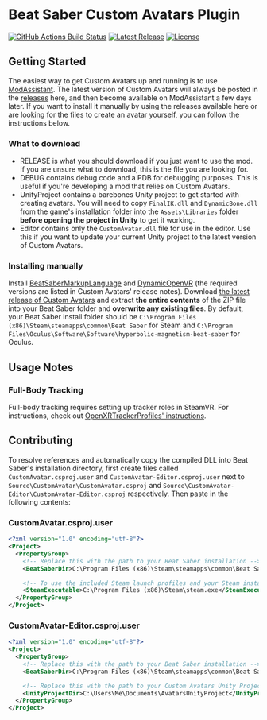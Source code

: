 # Beat Saber Custom Avatars Plugin
[![GitHub Actions Build Status](https://img.shields.io/github/actions/workflow/status/nicoco007/BeatSaberCustomAvatars/build.yml?branch=develop&style=flat-square)](https://github.com/nicoco007/BeatSaberCustomAvatars/actions?query=workflow%3Abuild+branch%3Adevelop)
[![Latest Release](https://img.shields.io/github/v/release/nicoco007/BeatSaberCustomAvatars?style=flat-square)](https://github.com/nicoco007/BeatSaberCustomAvatars/releases/latest)
[![License](https://img.shields.io/github/license/nicoco007/BeatSaberCustomAvatars?style=flat-square)](https://github.com/nicoco007/BeatSaberCustomAvatars/blob/master/LICENSE.txt)

## Getting Started
The easiest way to get Custom Avatars up and running is to use [ModAssistant](https://github.com/Assistant/ModAssistant). The latest version of Custom Avatars will always be posted in the [releases](https://github.com/nicoco007/BeatSaberCustomAvatars/releases) here, and then become available on ModAssistant a few days later. If you want to install it manually by using the releases available here or are looking for the files to create an avatar yourself, you can follow the instructions below.

### What to download
- RELEASE is what you should download if you just want to use the mod. If you are unsure what to download, this is the file you are looking for.
- DEBUG contains debug code and a PDB for debugging purposes. This is useful if you're developing a mod that relies on Custom Avatars.
- UnityProject contains a barebones Unity project to get started with creating avatars. You will need to copy `FinalIK.dll` and `DynamicBone.dll` from the game's installation folder into the `Assets\Libraries` folder **before opening the project in Unity** to get it working.
- Editor contains only the `CustomAvatar.dll` file for use in the editor. Use this if you want to update your current Unity project to the latest version of Custom Avatars.

### Installing manually
Install [BeatSaberMarkupLanguage](https://github.com/monkeymanboy/BeatSaberMarkupLanguage) and [DynamicOpenVR](https://github.com/nicoco007/DynamicOpenVR/releases) (the required versions are listed in Custom Avatars' release notes). Download [the latest release of Custom Avatars](https://github.com/nicoco007/BeatSaberCustomAvatars/releases/latest) and extract **the entire contents** of the ZIP file into your Beat Saber folder and **overwrite any existing files**. By default, your Beat Saber install folder should be `C:\Program Files (x86)\Steam\steamapps\common\Beat Saber` for Steam and `C:\Program Files\Oculus\Software\Software\hyperbolic-magnetism-beat-saber` for Oculus.

## Usage Notes
### Full-Body Tracking
Full-body tracking requires setting up tracker roles in SteamVR. For instructions, check out [OpenXRTrackerProfiles' instructions](https://github.com/nicoco007/BeatSaber-ExtraOpenXRFeatures/tree/main/OpenXRTrackerProfiles#assigning-steamvr-tracker-roles).

## Contributing
To resolve references and automatically copy the compiled DLL into Beat Saber's installation directory, first create files called `CustomAvatar.csproj.user` and `CustomAvatar-Editor.csproj.user` next to `Source\CustomAvatar\CustomAvatar.csproj` and `Source\CustomAvatar-Editor\CustomAvatar-Editor.csproj` respectively. Then paste in the following contents:

### CustomAvatar.csproj.user
```xml
<?xml version="1.0" encoding="utf-8"?>
<Project>
  <PropertyGroup>
    <!-- Replace this with the path to your Beat Saber installation -->
    <BeatSaberDir>C:\Program Files (x86)\Steam\steamapps\common\Beat Saber</BeatSaberDir>

    <!-- To use the included Steam launch profiles and your Steam installation isn't in the default folder, change this -->
    <SteamExecutable>C:\Program Files (x86)\Steam\steam.exe</SteamExecutable>
  </PropertyGroup>
</Project>
```

### CustomAvatar-Editor.csproj.user
```xml
<?xml version="1.0" encoding="utf-8"?>
<Project>
  <PropertyGroup>
    <!-- Replace this with the path to your Beat Saber installation -->
    <BeatSaberDir>C:\Program Files (x86)\Steam\steamapps\common\Beat Saber</BeatSaberDir>

    <!-- Replace this with the path to your Custom Avatars Unity Project or leave it empty if you don't have one -->
    <UnityProjectDir>C:\Users\Me\Documents\AvatarsUnityProject</UnityProjectDir>
  </PropertyGroup>
</Project>
```
